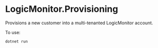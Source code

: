 # LogicMonitor.Provisioning
Provisions a new customer into a multi-tenanted LogicMonitor account.

To use:
```
dotnet run 
```